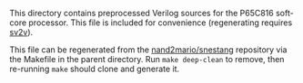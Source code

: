 This directory contains preprocessed Verilog sources for the P65C816
soft-core processor. This file is included for convenience
(regenerating requires [sv2v](https://github.com/zachjs/sv2v)).

This file can be regenerated from the
[nand2mario/snestang](https://github.com/nand2mario/snestang)
repository via the Makefile in the parent directory. Run
`make deep-clean` to remove, then re-running `make` should clone and
generate it.
